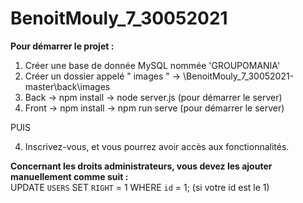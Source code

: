 # BenoitMouly_7_30052021

<b>Pour démarrer le projet : </b>
1. Créer une base de donnée MySQL nommée 'GROUPOMANIA'
2. Créer un dossier appelé " images " -> \BenoitMouly_7_30052021-master\back\images
3. Back -> npm install -> node server.js (pour démarrer le server)
4. Front -> npm install -> npm run serve (pour démarrer le server) 

PUIS

4. Inscrivez-vous, et vous pourrez avoir accès aux fonctionnalités.

<b>Concernant les droits administrateurs, vous devez les ajouter manuellement comme suit : <br/></b>
UPDATE `USERS` SET `RIGHT` = 1 WHERE `id` = 1; (si votre id est le 1)
